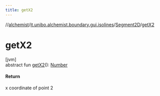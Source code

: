 ```yaml
---
title: getX2
---
```

//[alchemist](../../../index.html)/[it.unibo.alchemist.boundary.gui.isolines](../index.html)/[Segment2D](index.html)/[getX2](get-x2.html)



# getX2



[jvm]\
abstract fun [getX2](get-x2.html)(): [Number](https://docs.oracle.com/javase/8/docs/api/java/lang/Number.html)



#### Return



x coordinate of point 2




